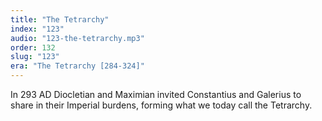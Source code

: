 ```yaml
---
title: "The Tetrarchy"
index: "123"
audio: "123-the-tetrarchy.mp3"
order: 132
slug: "123"
era: "The Tetrarchy [284-324]"
---
```


In 293 AD Diocletian and Maximian invited Constantius and Galerius to share in their Imperial burdens, forming what we today call the Tetrarchy.


